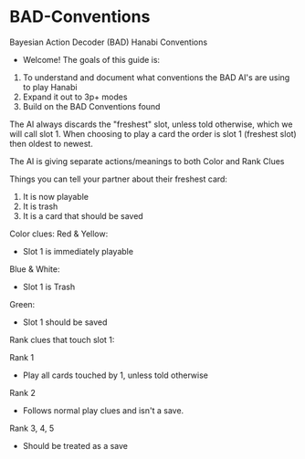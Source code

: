 # BAD-Conventions
Bayesian Action Decoder (BAD) Hanabi Conventions

* Welcome! The goals of this guide is:
1. To understand and document what conventions the BAD AI's are using to play Hanabi
2. Expand it out to 3p+ modes
3. Build on the BAD Conventions found

The AI always discards the "freshest" slot, unless told otherwise, which we will call slot 1. 
When choosing to play a card the order is slot 1 (freshest slot) then oldest to newest.

The AI is giving separate actions/meanings to both Color and Rank Clues

Things you can tell your partner about their freshest card:
1. It is now playable
2. It is trash
3. It is a card that should be saved

Color clues:
Red & Yellow: 
* Slot 1 is immediately playable

Blue & White: 
* Slot 1 is Trash

Green: 
* Slot 1 should be saved

Rank clues that touch slot 1:

Rank 1
* Play all cards touched by 1, unless told otherwise

Rank 2
* Follows normal play clues and isn't a save. 

Rank 3, 4, 5
* Should be treated as a save 
